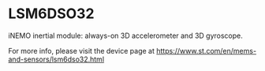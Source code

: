 # LSM6DSO32

iNEMO inertial module: always-on 3D accelerometer and 3D gyroscope.

For more info, please visit the device page at https://www.st.com/en/mems-and-sensors/lsm6dso32.html


